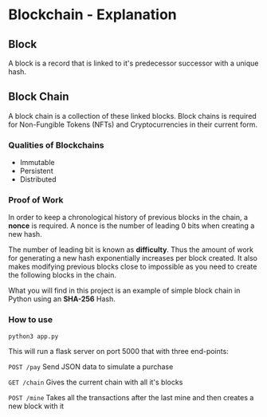 # Blockchain - Explanation

## **Block**

A block is a record that is linked to it's predecessor successor with a unique hash.

## **Block Chain**

A block chain is a collection of these linked blocks. Block chains is required for Non-Fungible Tokens (NFTs) and Cryptocurrencies in their current form.


###  **Qualities of Blockchains**
* Immutable
* Persistent
* Distributed

### **Proof of Work**
In order to keep a chronological history of previous blocks in the chain, a **nonce** is required. A nonce is the number of leading 0 bits when creating a new hash.

The number of leading bit is known as **difficulty**. Thus the amount of work for generating a new hash exponentially increases per block created. It also makes modifying previous blocks close to impossible as you need to create the following blocks in the chain.

What you will find in this project is an example of simple block chain in Python using an **SHA-256** Hash.

### How to use

```python3 app.py```

This will run a flask server on port 5000 that with three end-points:

```POST /pay``` Send JSON data to simulate a purchase

```GET /chain``` Gives the current chain with all it's blocks

```POST /mine``` Takes all the transactions after the last mine and then creates a new block with it
